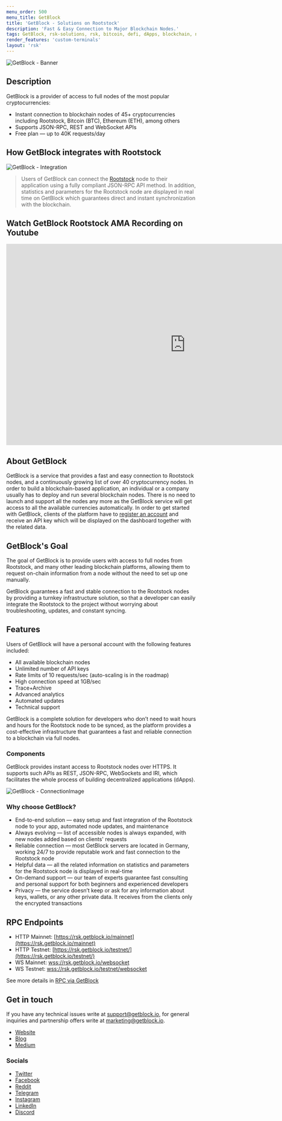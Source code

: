 ```yaml
---
menu_order: 500
menu_title: GetBlock
title: 'GetBlock - Solutions on Rootstock'
description: 'Fast & Easy Connection to Major Blockchain Nodes.'
tags: GetBlock, rsk-solutions, rsk, bitcoin, defi, dApps, blockchain, node, rootstock
render_features: 'custom-terminals'
layout: 'rsk'
---
```


![GetBlock - Banner](/assets/img/solutions/getblock/getblock_logo.png)

## Description

GetBlock is a provider of access to full nodes of the most popular cryptocurrencies:
- Instant connection to blockchain nodes of 45+ cryptocurrencies including  Rootstock, Bitcoin (BTC), Ethereum (ETH), among others
- Supports JSON-RPC, REST and WebSocket APIs
- Free plan — up to 40K requests/day

## How GetBlock integrates with Rootstock

![GetBlock - Integration](/assets/img/solutions/getblock/nodes.png)

> Users of GetBlock can connect the [Rootstock](https://getblock.io/nodes/rsk) node to their application using a fully compliant JSON-RPC API method. In addition, statistics and parameters for the Rootstock node are displayed in real time on GetBlock which guarantees direct and instant synchronization with the blockchain.

## Watch GetBlock Rootstock AMA Recording on Youtube

<div class="video-container">
  <iframe width="949" height="534" src="https://www.youtube.com/embed/k8qowcdtxm0" frameborder="0" allow="accelerometer; autoplay; encrypted-media; gyroscope; picture-in-picture" allowfullscreen></iframe>
</div>


## About GetBlock

GetBlock is a service that provides a fast and easy connection to Rootstock nodes, and a continuously growing list of over 40 cryptocurrency nodes.
In order to build a blockchain-based application, an individual or a company usually has to deploy and run several blockchain nodes. There is no need to launch and support all the nodes any more as the GetBlock service will get access to all the available currencies automatically.
In order to get started with GetBlock, clients of the platform have to [register an account](https://account.getblock.io) and receive an API key which will be displayed on the dashboard together with the related data.

## GetBlock's Goal

The goal of GetBlock is to provide users with access to full nodes from Rootstock, and many other leading blockchain platforms, allowing them to request on-chain information from a node without the need to set up one manually.

GetBlock guarantees a fast and stable connection to the Rootstock nodes by providing a turnkey infrastructure solution, so that a developer can easily integrate the Rootstock to the project without worrying about troubleshooting, updates, and constant syncing.

## Features

Users of GetBlock will have a personal account with the following features included:

- All available blockchain nodes
- Unlimited number of API keys
- Rate limits of 10 requests/sec (auto-scaling is in the roadmap)
- High connection speed at 1GB/sec
- Trace+Archive
- Advanced analytics
- Automated updates
- Technical support

GetBlock is a complete solution for developers who don’t need to wait hours and hours for the Rootstock node to be synced, as the platform provides a cost-effective infrastructure that guarantees a fast and reliable connection to a blockchain via full nodes.

### Components

GetBlock provides instant access to Rootstock nodes over HTTPS. It supports such APIs as REST, JSON-RPC, WebSockets and IRI, which facilitates the whole process of building decentralized applications (dApps).

![GetBlock - ConnectionImage](/assets/img/solutions/getblock/components.png)

### Why choose GetBlock?

- End-to-end solution — easy setup and fast integration of the Rootstock node to your app, automated node updates, and maintenance
- Always evolving —  list of accessible nodes is always expanded, with new nodes added based on clients' requests
- Reliable connection  — most GetBlock servers are located in Germany, working 24/7 to provide reputable work and fast connection to the Rootstock node
- Helpful data — all the related information on statistics and parameters for the Rootstock node is displayed in real-time
- On-demand support — our team of experts guarantee fast consulting and personal support for both beginners and experienced developers
- Privacy — the service doesn’t keep or ask for any information about keys, wallets, or any other private data. It receives from the clients only the encrypted transactions

## RPC Endpoints

- HTTP Mainnet: [https://rsk.getblock.io/mainnet](https://rsk.getblock.io/mainnet)
- HTTP Testnet: [https://rsk.getblock.io/testnet/](https://rsk.getblock.io/testnet/)
- WS Mainnet: [wss://rsk.getblock.io/websocket](wss://rsk.getblock.io/websocket)
- WS Testnet: [wss://rsk.getblock.io/testnet/websocket](wss://rsk.getblock.io/testnet/websocket)

See more details in [RPC via GetBlock](/kb/getblock-rpc/)

## Get in touch

If you have any technical issues write at [support@getblock.io](mailto:support@getblock.io), for general inquiries and partnership offers write at [marketing@getblock.io](mailto:marketing@getblock.io).

- [Website](https://getblock.io)
- [Blog](https://getblock.io/blog)
- [Medium](https://getblock.medium.com/)

### Socials

- [Twitter](http://twitter.com/getblockio)
- [Facebook](http://facebook.com/getblockio)
- [Reddit](http://reddit.com/r/getblockio/)
- [Telegram](http://t.me/getblockio_eng)
- [Instagram](http://instagram.com/getblock.io)
- [LinkedIn](http://linkedin.com/company/getblock)
- [Discord](https://discord.gg/9GdSbf6)
